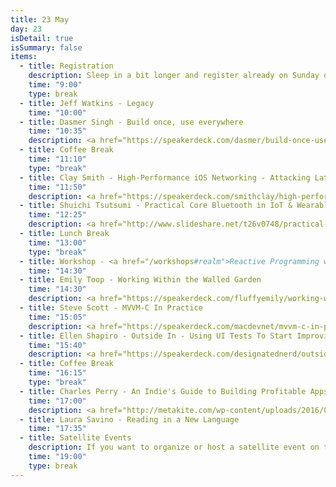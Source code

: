 ```yaml
---
title: 23 May
day: 23
isDetail: true
isSummary: false
items:
  - title: Registration
    description: Sleep in a bit longer and register already on Sunday during the kickoff party. Or enjoy a freshly brewed coffee by Companion Coffee
    time: "9:00"
    type: break
  - title: Jeff Watkins - Legacy
    time: "10:00"
  - title: Dasmer Singh - Build once, use everywhere
    time: "10:35"
    description: <a href="https://speakerdeck.com/dasmer/build-once-use-everywhere" target="_blank">Show Slides</a>
  - title: Coffee Break
    time: "11:10"
    type: "break"
  - title: Clay Smith - High-Performance iOS Networking - Attacking Latency for Faster Apps
    time: "11:50"
    description: <a href="https://speakerdeck.com/smithclay/high-performance-ios-networking" target="_blank">Show Slides</a>
  - title: Shuichi Tsutsumi - Practical Core Bluetooth in IoT & Wearable projects
    time: "12:25"
    description: <a href="http://www.slideshare.net/t26v0748/practical-core-bluetooth-in-iot-wearable-projects" target="_blank">Show Slides</a>
  - title: Lunch Break
    time: "13:00"
    type: "break"
  - title: Workshop - <a href="/workshops#realm">Reactive Programming with Realm</a>
    time: "14:30"
  - title: Emily Toop - Working Within the Walled Garden
    time: "14:30"
    description: <a href="https://speakerdeck.com/fluffyemily/working-within-the-walled-garden" target="_blank">Show Slides</a>
  - title: Steve Scott - MVVM-C In Practice
    time: "15:05"
    description: <a href="https://speakerdeck.com/macdevnet/mvvm-c-in-practice" target="_blank">Show Slides</a>
  - title: Ellen Shapiro - Outside In - Using UI Tests To Start Improving Your App
    time: "15:40"
    description: <a href="https://speakerdeck.com/designatednerd/outside-in-using-ui-tests-to-start-improving-your-app-uikonf-berlin-2016" target="_blank">Show Slides</a>
  - title: Coffee Break
    time: "16:15"
    type: "break"
  - title: Charles Perry - An Indie's Guide to Building Profitable Apps
    time: "17:00"
    description: <a href="http://metakite.com/wp-content/uploads/2016/05/Building-Profitable-Apps-UIKonf.pdf" target="_blank">Show Slides</a>
  - title: Laura Savino - Reading in a New Language
    time: "17:35"
  - title: Satellite Events
    description: If you want to organize or host a satellite event on the 23rd, <a href="mailto:questions@uikonf.com">get in touch with us</a>.
    time: "19:00"
    type: break     
---
```


